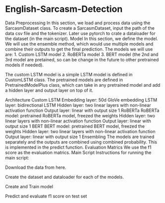 # English-Sarcasm-Detection
Data Preprocessing
In this section, we load and process data using the SarcasmDataset class. To create a SarcasmDataset, input the path of the data csv file and the tokenizer. Later use pytorch to crate a dataloader for the dataset (in the main script).
Model
In this section, we define the model. We will use the ensemble method, which would use multiple models and combine their outputs to get the final prediction. The models we will use are: 1. Custom LSTM model 2. RoBERTa model 3. BERT model (the 2nd and 3rd model are pretained, so can be change in the future to other pretrained models if needed).

The custom LSTM model is a simple LSTM model is defined in CustomLSTM class. The pretrained models are defined in PretrainedModelPlus class, which can take in any pretrained model and add a hidden layer and output layer on top of it.

Architecture
Custom LSTM
Embedding layer: 50d GloVe embedding
LSTM layer: bidirectional LSTM
Hidden layer: two linear layers with non-linear activation function
Output layer: linear with output size 1
RoBERTa
RoBERTa model: pretrained RoBERTa model, freezed the weights
Hidden layer: two linear layers with non-linear activation function
Output layer: linear with output size 1
BERT
BERT model: pretrained BERT model, freezed the weights
Hidden layer: two linear layers with non-linear activation function
Output layer: linear with output size 1
Ensembling
The models are trained separately and the outputs are combined using combined probability. This is implemented in the predict function.
Evaluation Matrics
We use the f1 score as the evaluation matrics.
Main Script
Instructions for running the main script:

Download the data from here.

Create the dataset and dataloader for each of the models.

Create and Train model

Predict and evaluate f1 score on test set
